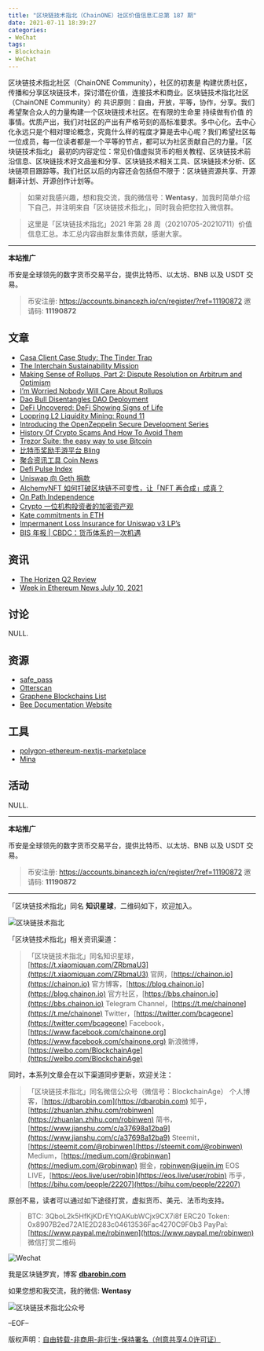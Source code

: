 ```yaml
---
title: "区块链技术指北（ChainONE）社区价值信息汇总第 187 期"
date: 2021-07-11 18:39:27
categories:
- WeChat
tags:
- Blockchain
- WeChat
---
```

区块链技术指北社区（ChainONE Community），社区的初衷是 构建优质社区，传播和分享区块链技术，探讨潜在价值，连接技术和商业。区块链技术指北社区（ChainONE Community）的 共识原则：自由，开放，平等，协作，分享。我们希望聚合众人的力量构建一个区块链技术社区。在有限的生命里 持续做有价值 的事情。优质产出，我们对社区的产出有严格苛刻的高标准要求。多中心化。去中心化永远只是个相对理论概念，究竟什么样的程度才算是去中心呢？我们希望社区每一位成员，每一位读者都是一个平等的节点，都可以为社区贡献自己的力量。「区块链技术指北」 最初的内容定位：常见价值虚拟货币的相关教程、区块链技术前沿信息、区块链技术好文品鉴和分享、区块链技术相关工具、区块链技术分析、区块链项目跟踪等。我们社区以后的内容还会包括但不限于：区块链资源共享、开源翻译计划、开源创作计划等。
<!-- more -->

> 如果对我感兴趣，想和我交流，我的微信号：**Wentasy**，加我时简单介绍下自己，并注明来自「区块链技术指北」，同时我会把您拉入微信群。

> 这里是「区块链技术指北」2021 年第 28 周（20210705-20210711）价值信息汇总。本汇总内容由群友集体贡献，感谢大家。

***

**本站推广**

币安是全球领先的数字货币交易平台，提供比特币、以太坊、BNB 以及 USDT 交易。

> 币安注册: https://accounts.binancezh.io/cn/register/?ref=11190872
> 邀请码: **11190872**

## 文章

* [Casa Client Case Study: The Tinder Trap](https://bbs.chainon.io/d/7808)
* [The Interchain Sustainability Mission](https://bbs.chainon.io/d/7809)
* [Making Sense of Rollups, Part 2: Dispute Resolution on Arbitrum and Optimism](https://bbs.chainon.io/d/7810)
* [I’m Worried Nobody Will Care About Rollups](https://bbs.chainon.io/d/7811)
* [Dao Bull Disentangles DAO Deployment](https://bbs.chainon.io/d/7812)
* [DeFi Uncovered: DeFi Showing Signs of Life](https://bbs.chainon.io/d/7813)
* [Loopring L2 Liquidity Mining: Round 11](https://bbs.chainon.io/d/7815)
* [Introducing the OpenZeppelin Secure Development Series](https://bbs.chainon.io/d/7816)
* [History Of Crypto Scams And How To Avoid Them](https://bbs.chainon.io/d/7817)
* [Trezor Suite: the easy way to use Bitcoin](https://bbs.chainon.io/d/7818)
* [比特币奖励手游平台 Bling](https://bbs.chainon.io/d/7820)
* [聚合资讯工具 Coin News](https://bbs.chainon.io/d/7821)
* [Defi Pulse Index](https://bbs.chainon.io/d/7822)
* [Uniswap 向 Geth 捐款](https://bbs.chainon.io/d/7823)
* [AlchemyNFT 如何打破区块链不可变性，让「NFT 再合成」成真？](https://bbs.chainon.io/d/7824)
* [On Path Independence](https://bbs.chainon.io/d/7825)
* [Crypto 一位机构投资者的加密资产观](https://bbs.chainon.io/d/7826)
* [Kate commitments in ETH](https://bbs.chainon.io/d/7827)
* [Impermanent Loss Insurance for Uniswap v3 LP’s](https://bbs.chainon.io/d/7828)
* [BIS 年报 | CBDC：货币体系的一次机遇](https://bbs.chainon.io/d/7829)

## 资讯

* [The Horizen Q2 Review](https://bbs.chainon.io/d/7814)
* [Week in Ethereum News July 10, 2021](https://bbs.chainon.io/d/7819)

## 讨论

NULL.

## 资源

* [safe_pass](https://bbs.chainon.io/d/7806)
* [Otterscan](https://bbs.chainon.io/d/7807)
* [Graphene Blockchains List](https://bbs.chainon.io/d/7830)
* [Bee Documentation Website](https://bbs.chainon.io/d/7833)

## 工具

* [polygon-ethereum-nextjs-marketplace](https://bbs.chainon.io/d/7831)
* [Mina](https://bbs.chainon.io/d/7832)

## 活动

NULL.

***

**本站推广**

币安是全球领先的数字货币交易平台，提供比特币、以太坊、BNB 以及 USDT 交易。

> 币安注册: https://accounts.binancezh.io/cn/register/?ref=11190872
> 邀请码: **11190872**

***

「区块链技术指北」同名 **知识星球**，二维码如下，欢迎加入。

![区块链技术指北](https://cdn.dbarobin.com/3YzonTR.png)

「区块链技术指北」相关资讯渠道：

> 「区块链技术指北」同名知识星球，[https://t.xiaomiquan.com/ZRbmaU3](https://t.xiaomiquan.com/ZRbmaU3)
> 官网，[https://chainon.io](https://chainon.io)
> 官方博客，[https://blog.chainon.io](https://blog.chainon.io)
> 官方社区，[https://bbs.chainon.io](https://bbs.chainon.io)
> Telegram Channel，[https://t.me/chainone](https://t.me/chainone)
> Twitter，[https://twitter.com/bcageone](https://twitter.com/bcageone)
> Facebook，[https://www.facebook.com/chainone.org](https://www.facebook.com/chainone.org)
> 新浪微博，[https://weibo.com/BlockchainAge](https://weibo.com/BlockchainAge)

同时，本系列文章会在以下渠道同步更新，欢迎关注：

> 「区块链技术指北」同名微信公众号（微信号：BlockchainAge）
> 个人博客，[https://dbarobin.com](https://dbarobin.com)
> 知乎，[https://zhuanlan.zhihu.com/robinwen](https://zhuanlan.zhihu.com/robinwen)
> 简书，[https://www.jianshu.com/c/a37698a12ba9](https://www.jianshu.com/c/a37698a12ba9)
> Steemit，[https://steemit.com/@robinwen](https://steemit.com/@robinwen)
> Medium，[https://medium.com/@robinwan](https://medium.com/@robinwan)
> 掘金，[robinwen@juejin.im](https://juejin.im/user/5673ccae60b2260ee435f89a/posts)
> EOS LIVE，[https://eos.live/user/robin](https://eos.live/user/robin)
> 币乎，[https://bihu.com/people/22207](https://bihu.com/people/22207)

原创不易，读者可以通过如下途径打赏，虚拟货币、美元、法币均支持。

> BTC: 3QboL2k5HfKjKDrEYtQAKubWCjx9CX7i8f
> ERC20 Token: 0x8907B2ed72A1E2D283c04613536Fac4270C9F0b3
> PayPal: [https://www.paypal.me/robinwen](https://www.paypal.me/robinwen)
> 微信打赏二维码

![Wechat](https://cdn.dbarobin.com/SzoNl5b.jpg)

我是区块链罗宾，博客 **[dbarobin.com](https://dbarobin.com/)**

如果您想和我交流，我的微信: **Wentasy**

![区块链技术指北公众号](https://cdn.dbarobin.com/w0wignb.png)

–EOF–

版权声明：[自由转载-非商用-非衍生-保持署名（创意共享4.0许可证）](http://creativecommons.org/licenses/by-nc-nd/4.0/deed.zh)